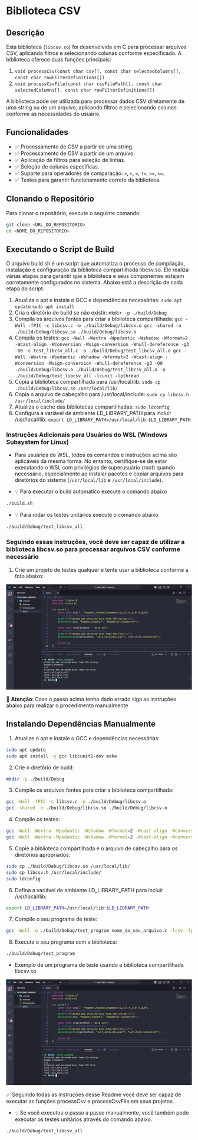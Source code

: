 # Biblioteca CSV

## Descrição

Esta biblioteca (`libcsv.so`) foi desenvolvida em C para processar arquivos CSV, aplicando filtros e selecionando colunas conforme especificado. A biblioteca oferece duas funções principais:

1. `void processCsv(const char csv[], const char selectedColumns[], const char rowFilterDefinitions[])`
2. `void processCsvFile(const char csvFilePath[], const char selectedColumns[], const char rowFilterDefinitions[])`

A biblioteca pode ser utilizada para processar dados CSV diretamente de uma string ou de um arquivo, aplicando filtros e selecionando colunas conforme as necessidades do usuário.

## Funcionalidades

- ✅ Processamento de CSV a partir de uma string.
- ✅ Processamento de CSV a partir de um arquivo.
- ✅ Aplicação de filtros para seleção de linhas.
- ✅ Seleção de colunas específicas.
- ✅ Suporte para operadores de comparação: `>`, `<`, `=`, `!=`, `>=`, `<=`.
- ✅ Testes para garantir funcionamento correto da biblioteca.

## Clonando o Repositório

Para clonar o repositório, execute o seguinte comando:

```sh
git clone <URL_DO_REPOSITORIO>
cd <NOME_DO_REPOSITORIO>
```

## Executando o Script de Build

O arquivo build.sh é um script que automatiza o processo de compilação, instalação e configuração da biblioteca compartilhada libcsv.so. Ele realiza várias etapas para garantir que a biblioteca e seus componentes estejam corretamente configurados no sistema. Abaixo está a descrição de cada etapa do script:

1. Atualiza o apt e instala o GCC e dependências necessárias: `sudo apt update` `sudo apt install`
2. Cria o diretório de build se não existir: `mkdir -p ./build/Debug`
3. Compila os arquivos fontes para criar a biblioteca compartilhada: `gcc -Wall -fPIC -c libcsv.c -o ./build/Debug/libcsv.o gcc -shared -o ./build/Debug/libcsv.so ./build/Debug/libcsv.o`
4. Compila os testes: `gcc -Wall -Wextra -Wpedantic -Wshadow -Wformat=2 -Wcast-align -Wconversion -Wsign-conversion -Wnull-dereference -g3 -O0 -c test_libcsv_all.c -o ./build/Debug/test_libcsv_all.o gcc -Wall -Wextra -Wpedantic -Wshadow -Wformat=2 -Wcast-align -Wconversion -Wsign-conversion -Wnull-dereference -g3 -O0 ./build/Debug/libcsv.o ./build/Debug/test_libcsv_all.o -o ./build/Debug/test_libcsv_all -lcunit -lpthread`
5. Copia a biblioteca compartilhada para /usr/local/lib: `sudo cp ./build/Debug/libcsv.so /usr/local/lib/`
6. Copia o arquivo de cabeçalho para /usr/local/include: `sudo cp libcsv.h /usr/local/include/`
7. Atualiza o cache das bibliotecas compartilhadas: `sudo ldconfig`
8. Configura a variável de ambiente LD_LIBRARY_PATH para incluir /usr/local/lib: `export LD_LIBRARY_PATH=/usr/local/lib:$LD_LIBRARY_PATH`

### Instruções Adicionais para Usuários do WSL (Windows Subsystem for Linux)

- Para usuários do WSL, todos os comandos e instruções acima são aplicáveis da mesma forma. No entanto, certifique-se de estar executando o WSL com privilégios de superusuário (root) quando necessário, especialmente ao instalar pacotes e copiar arquivos para diretórios do sistema (`/usr/local/lib` e `/usr/local/include`).

- 💡 Para executar o build automático execute o comando abaixo

```sh
./build.sh
```

- 💡 Para rodar os testes unitários execute o comando abaixo

```sh
./build/Debug/test_libcsv_all
```

### Seguindo essas instruções, você deve ser capaz de utilizar a biblioteca libcsv.so para processar arquivos CSV conforme necessário

1. Crie um projeto de testes qualquer e tente usar a biblioteca conforme a foto abaixo:

![imagem_teste](assets/projeto_teste.png)

🚨 **Atenção**: Caso o passo acima tenha dado errado siga as instruções abaixo para realizar o procedimento manualmente

## Instalando Dependências Manualmente

1. Atualize o apt e instale o GCC e dependências necessárias:

```sh
sudo apt update
sudo apt install -y gcc libcunit1-dev make
```

2. Crie o diretório de build:

```sh
mkdir -p ./build/Debug
```

3. Compile os arquivos fontes para criar a biblioteca compartilhada:

```sh
gcc -Wall -fPIC -c libcsv.c -o ./build/Debug/libcsv.o
gcc -shared -o ./build/Debug/libcsv.so ./build/Debug/libcsv.o
```

4. Compile os testes:

```sh
gcc -Wall -Wextra -Wpedantic -Wshadow -Wformat=2 -Wcast-align -Wconversion -Wsign-conversion -Wnull-dereference -g3 -O0 -c test_libcsv_all.c -o ./build/Debug/test_libcsv_all.o
gcc -Wall -Wextra -Wpedantic -Wshadow -Wformat=2 -Wcast-align -Wconversion -Wsign-conversion -Wnull-dereference -g3 -O0 ./build/Debug/libcsv.o ./build/Debug/test_libcsv_all.o -o ./build/Debug/test_libcsv_all -lcunit -lpthread
```

5. Copie a biblioteca compartilhada e o arquivo de cabeçalho para os diretórios apropriados:

```sh
sudo cp ./build/Debug/libcsv.so /usr/local/lib/
sudo cp libcsv.h /usr/local/include/
sudo ldconfig
```

6. Defina a variável de ambiente LD_LIBRARY_PATH para incluir /usr/local/lib:

```sh
export LD_LIBRARY_PATH=/usr/local/lib:$LD_LIBRARY_PATH
```

7. Compile o seu programa de teste:

```sh
gcc -Wall -o ./build/Debug/test_program nome_do_seu_arquivo.c -lcsv -lpthread
```

8. Execute o seu programa com a biblioteca:

```sh
./build/Debug/test_program
```

- Exemplo de um programa de teste usando a biblioteca compartilhada libcsv.so

![exemplo_teste](assets/projeto_teste.png)

✅ Seguindo todas as instruções desse Readme você deve ser capaz de executar as funções processCsv e processCsvFile em seus projetos.

- 💡 Se você executou o passo a passo manualmente, você também pode executar os testes unitários através do comando abaixo.

```sh
./build/Debug/test_libcsv_all
```
